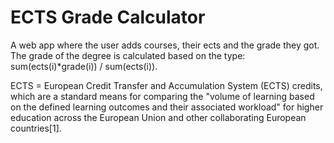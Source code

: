 # ECTS Grade Calculator
A web app where the user adds courses, their ects and the grade they got.
The grade of the degree is calculated based on the type: sum(ects(i)*grade(i)) / sum(ects(i)).

ECTS = European Credit Transfer and Accumulation System (ECTS) credits, which are a standard means for comparing the "volume of learning based on the defined learning outcomes and their associated workload" for higher education across the European Union and other collaborating European countries[1]. 
